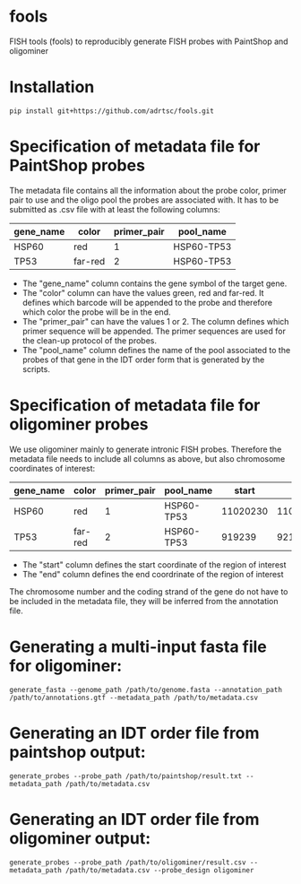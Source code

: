 # fools
FISH tools (fools) to reproducibly generate FISH probes with PaintShop and oligominer


# Installation

    pip install git+https://github.com/adrtsc/fools.git
    
# Specification of metadata file for PaintShop probes

The metadata file contains all the information about the probe color, primer pair to use and the oligo pool the probes are associated with. It has to be submitted as .csv file with at least the following columns:


| gene_name  | color | primer_pair | pool_name |
| ---------- | ----- | ----------- | --------- |
| HSP60      | red   | 1           | HSP60-TP53 |
| TP53        | far-red | 2        | HSP60-TP53 |


* The "gene_name" column contains the gene symbol of the target gene.
* The "color" column can have the values green, red and far-red. It defines which barcode will be appended to the probe and therefore which color the probe will be in the end.
* The "primer_pair" can have the values 1 or 2. The column defines which primer sequence will be appended. The primer sequences are used for the clean-up protocol of the probes. 
* The "pool_name" column defines the name of the pool associated to the probes of that gene in the IDT order form that is generated by the scripts.

# Specification of metadata file for oligominer probes

We use oligominer mainly to generate intronic FISH probes. Therefore the metadata file needs to include all columns as above, but also chromosome coordinates of interest:


| gene_name  | color | primer_pair | pool_name | start | end |
| ---------- | ----- | ----------- | --------- | ----- | --- |
| HSP60      | red   | 1           | HSP60-TP53 | 11020230 | 11023230 |
| TP53        | far-red | 2        | HSP60-TP53 | 919239 | 921239 |


* The "start" column defines the start coordinate of the region of interest
* The "end" column defines the end coordrinate of the region of interest

The chromosome number and the coding strand of the gene do not have to be included in the metadata file, they will be inferred from the annotation file.
    
# Generating a multi-input fasta file for oligominer:

    generate_fasta --genome_path /path/to/genome.fasta --annotation_path /path/to/annotations.gtf --metadata_path /path/to/metadata.csv

# Generating an IDT order file from paintshop output:

    generate_probes --probe_path /path/to/paintshop/result.txt --metadata_path /path/to/metadata.csv
    
# Generating an IDT order file from oligominer output:

    generate_probes --probe_path /path/to/oligominer/result.csv --metadata_path /path/to/metadata.csv --probe_design oligominer
    
